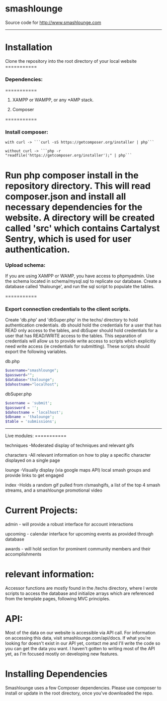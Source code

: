smashlounge
===========

Source code for http://www.smashlounge.com
<hr>
<h1> Installation </h1>
Clone the repository into the root directory of your local website
===========

### Dependencies:
===========
1. XAMPP or WAMPP, or any *AMP stack.

2. Composer


===========
### Install composer:

	with curl -> ```curl -sS https://getcomposer.org/installer | php```

	without curl -> ```php -r "readfile('https://getcomposer.org/installer');" | php```

Run php composer install in the repository directory. This will read composer.json and install
all necessary dependencies for the website. A directory will be created called 'src' which contains
Cartalyst Sentry, which is used for user authentication.
===========
### Upload schema:

If you are using XAMPP or WAMP, you have access to phpmyadmin. Use the schema located in schema/mysql.sql
to replicate our database. Create a database called 'thalounge', and run the sql script to populate the tables.

===========
### Export connection credentials to the client scripts.

Create 'db.php' and 'dbSuper.php' in the techs/ directory to hold authentication credentials.
db should hold the credentials for a user that has READ only access to the tables, and dbSuper should hold credentials for a user that has READ/WRITE access to the tables. This separation of credentials will allow us to provide write access to scripts which explicitly need write access (ie credentials for submitting). These scripts should export the following variables.

db.php 
```php
$username="smashlounge";
$password="";
$database="thalounge";
$dahostname="localhost";
```

dbSuper.php
```php
$username = 'submit';
$password = '';
$dahostname = 'localhost';
$dbname = 'thalounge';
$table = 'submissions';
```


<hr>
Live modules:
===========


techniques
	-Moderated display of techniques and relevant gifs

characters
	-All relevant information on how to play a specific character displayed on a single page

lounge
	-Visually display (via google maps API) local smash groups and provide links to get engaged

index
	-Holds a random gif pulled from r/smashgifs, a list of the top 4 smash streams, and a smashlounge promotional video

Current Projects:
===========



admin
	- will provide a robust interface for account interactions

upcoming
	- calendar interface for upcoming events as provided through database

awards
	- will hold section for prominent community members and their accomplishments


relevant information:
===========
Accessor functions are mostly found in the /techs directory, where I wrote scripts to access the database and initialize arrays which are referenced from the template pages, following MVC principles.


API:
===========
Most of the data on our website is accessible via API call. For information on accessing this data, visit smashlounge.com/api/docs. If what you're looking for doesn't exist in our API yet, contact me and I'll write the code so you can get the data you want. I haven't gotten to writing most of the API yet, as I'm focused mostly on developing new features.

Installing Dependencies
=======================

Smashlounge uses a few Composer dependencies.  Please use composer to install or update in the root directory, once you've downloaded the repo.